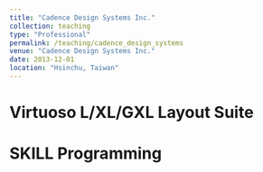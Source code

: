 ```yaml
---
title: "Cadence Design Systems Inc."
collection: teaching
type: "Professional"
permalink: /teaching/cadence_design_systems
venue: "Cadence Design Systems Inc."
date: 2013-12-01
location: "Hsinchu, Taiwan"
---
```


Virtuoso L/XL/GXL Layout Suite  
======
SKILL Programming  
======
